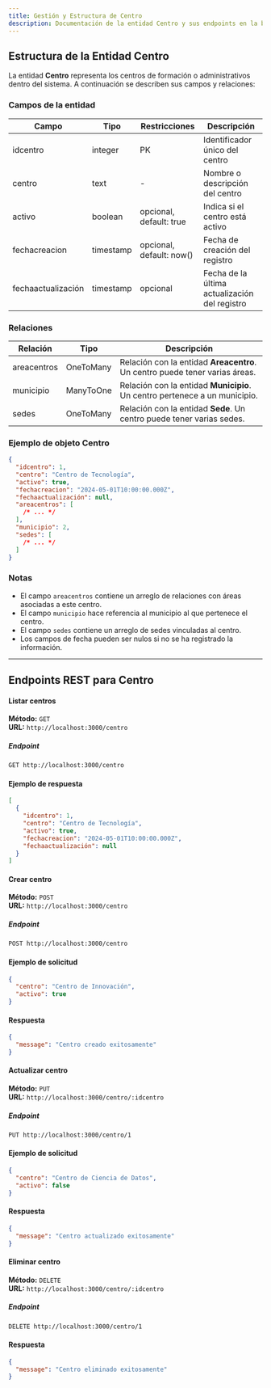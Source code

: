 ```yaml
---
title: Gestión y Estructura de Centro
description: Documentación de la entidad Centro y sus endpoints en la base de datos
---
```


## Estructura de la Entidad Centro

La entidad **Centro** representa los centros de formación o administrativos dentro del sistema. A continuación se describen sus campos y relaciones:

### Campos de la entidad

| Campo              | Tipo      | Restricciones               | Descripción                                      |
|--------------------|-----------|-----------------------------|--------------------------------------------------|
| idcentro           | integer   | PK                          | Identificador único del centro                   |
| centro             | text      | -                           | Nombre o descripción del centro                  |
| activo             | boolean   | opcional, default: true     | Indica si el centro está activo                  |
| fechacreacion      | timestamp | opcional, default: now()    | Fecha de creación del registro                   |
| fechaactualización | timestamp | opcional                    | Fecha de la última actualización del registro    |

### Relaciones

| Relación     | Tipo      | Descripción                                                                 |
|--------------|-----------|-----------------------------------------------------------------------------|
| areacentros  | OneToMany | Relación con la entidad **Areacentro**. Un centro puede tener varias áreas. |
| municipio    | ManyToOne | Relación con la entidad **Municipio**. Un centro pertenece a un municipio.  |
| sedes        | OneToMany | Relación con la entidad **Sede**. Un centro puede tener varias sedes.       |

### Ejemplo de objeto Centro

```json
{
  "idcentro": 1,
  "centro": "Centro de Tecnología",
  "activo": true,
  "fechacreacion": "2024-05-01T10:00:00.000Z",
  "fechaactualización": null,
  "areacentros": [
    /* ... */
  ],
  "municipio": 2,
  "sedes": [
    /* ... */
  ]
}
```

### Notas

- El campo `areacentros` contiene un arreglo de relaciones con áreas asociadas a este centro.
- El campo `municipio` hace referencia al municipio al que pertenece el centro.
- El campo `sedes` contiene un arreglo de sedes vinculadas al centro.
- Los campos de fecha pueden ser nulos si no se ha registrado la información.

---

## Endpoints REST para Centro

#### Listar centros

**Método:** `GET`  
**URL:** `http://localhost:3000/centro`

##### Endpoint

```bash
GET http://localhost:3000/centro
```

#### Ejemplo de respuesta

```json
[
  {
    "idcentro": 1,
    "centro": "Centro de Tecnología",
    "activo": true,
    "fechacreacion": "2024-05-01T10:00:00.000Z",
    "fechaactualización": null
  }
]
```

#### Crear centro

**Método:** `POST`  
**URL:** `http://localhost:3000/centro`

##### Endpoint

```bash
POST http://localhost:3000/centro
```

#### Ejemplo de solicitud

```json
{
  "centro": "Centro de Innovación",
  "activo": true
}
```

#### Respuesta

```json
{
  "message": "Centro creado exitosamente"
}
```

#### Actualizar centro

**Método:** `PUT`  
**URL:** `http://localhost:3000/centro/:idcentro`

##### Endpoint

```bash
PUT http://localhost:3000/centro/1
```

#### Ejemplo de solicitud

```json
{
  "centro": "Centro de Ciencia de Datos",
  "activo": false
}
```

#### Respuesta

```json
{
  "message": "Centro actualizado exitosamente"
}
```

#### Eliminar centro

**Método:** `DELETE`  
**URL:** `http://localhost:3000/centro/:idcentro`

##### Endpoint

```bash
DELETE http://localhost:3000/centro/1
```

#### Respuesta

```json
{
  "message": "Centro eliminado exitosamente"
}
```
